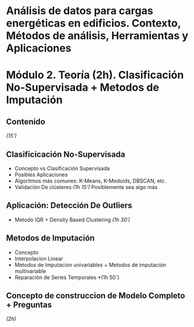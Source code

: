 # Análisis de datos para cargas energéticas en edificios. Contexto, Métodos de análisis, Herramientas y Aplicaciones
# Módulo 2. Teoría (2h). Clasificación No-Supervisada + Metodos de Imputación
## Contenido
*(15')*
## Clasificicación No-Supervisada
* Concepto vs Clasificación Supervisada
* Posibles Aplicaciones
* Algoritmos más comunes: K-Means, K-Medoids, DBSCAN, etc.
* Validación De clústeres
*(1h 15')*
Posiblemente sea algo más

## Aplicación: Detección De Outliers
* Metodo IQR + Density Based Clustering
*(1h 30´)*

## Metodos de Imputación
* Concepto
* Interpolacion Linear
* Metodos de Imputacion univariables + Metodos de imputación multivariable
* Reparación de Series Temporales
*(1h 50´)

## Concepto de construccion de Modelo Completo + Preguntas
*(2h)*



